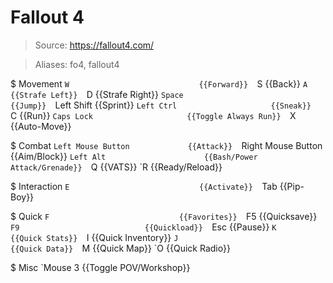 # Fallout 4

> Source: https://fallout4.com/

> Aliases: fo4, fallout4

$ Movement
    `W                             {{Forward}} 
    `S                             {{Back}} 
    `A                             {{Strafe Left}} 
    `D                             {{Strafe Right}} 
    `Space                         {{Jump}} 
    `Left Shift                    {{Sprint}} 
    `Left Ctrl                     {{Sneak}} 
    `C                             {{Run}} 
    `Caps Lock                     {{Toggle Always Run}} 
    `X                             {{Auto-Move}} 

$ Combat
    `Left Mouse Button             {{Attack}} 
    `Right Mouse Button            {{Aim/Block}} 
    `Left Alt                      {{Bash/Power Attack/Grenade}} 
    `Q                             {{VATS}} 
    `R                             {{Ready/Reload}} 

$ Interaction
    `E                             {{Activate}} 
    `Tab                           {{Pip-Boy}} 

$ Quick
    `F                             {{Favorites}} 
    `F5                            {{Quicksave}} 
    `F9                            {{Quickload}} 
    `Esc                           {{Pause}} 
    `K                             {{Quick Stats}} 
    `I                             {{Quick Inventory}} 
    `J                             {{Quick Data}} 
    `M                             {{Quick Map}} 
    `O                             {{Quick Radio}} 

$ Misc
    `Mouse 3                       {{Toggle POV/Workshop}} 

